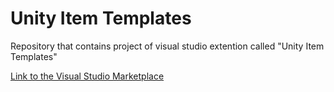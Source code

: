 # Unity Item Templates
 Repository that contains project of visual studio extention called "Unity Item Templates"

 [Link to the Visual Studio Marketplace](https://marketplace.visualstudio.com/items?itemName=nikolay-khimich.unity-class-template)
